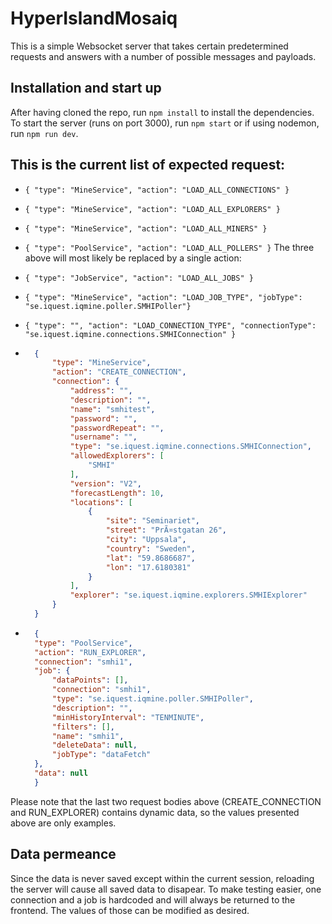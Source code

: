 # HyperIslandMosaiq

This is a simple Websocket server that takes certain predetermined requests and answers with a number of possible messages and payloads.

## Installation and start up
After having cloned the repo, run `npm install` to install the dependencies. To start the server (runs on port 3000), run `npm start` or if using nodemon, run `npm run dev`.

## This is the current list of expected request:
- `{ "type": "MineService", "action": "LOAD_ALL_CONNECTIONS" }`

- `{ "type": "MineService", "action": "LOAD_ALL_EXPLORERS" }`
- `{ "type": "MineService", "action": "LOAD_ALL_MINERS" }`
- `{ "type": "PoolService", "action": "LOAD_ALL_POLLERS" }`
The three above will most likely be replaced by a single action:
- `{ "type": "JobService", "action": "LOAD_ALL_JOBS" }`


- `{ "type": "MineService", "action": "LOAD_JOB_TYPE", "jobType": "se.iquest.iqmine.poller.SMHIPoller"}`
- `{ "type": "", "action": "LOAD_CONNECTION_TYPE", "connectionType": "se.iquest.iqmine.connections.SMHIConnection" }`
- ```JSON
    {
        "type": "MineService",
        "action": "CREATE_CONNECTION",
        "connection": {
            "address": "",
            "description": "",
            "name": "smhitest",
            "password": "",
            "passwordRepeat": "",
            "username": "",
            "type": "se.iquest.iqmine.connections.SMHIConnection",
            "allowedExplorers": [
                "SMHI"
            ],
            "version": "V2",
            "forecastLength": 10,
            "locations": [
                {
                    "site": "Seminariet",
                    "street": "PrÃ¤stgatan 26",
                    "city": "Uppsala",
                    "country": "Sweden",
                    "lat": "59.8686687",
                    "lon": "17.6180381"
                }
            ],
            "explorer": "se.iquest.iqmine.explorers.SMHIExplorer"
        }
    }
    ```
- ```JSON
    {
    "type": "PoolService",
    "action": "RUN_EXPLORER",
    "connection": "smhi1",
    "job": {
        "dataPoints": [],
        "connection": "smhi1",
        "type": "se.iquest.iqmine.poller.SMHIPoller",
        "description": "",
        "minHistoryInterval": "TENMINUTE",
        "filters": [],
        "name": "smhi1",
        "deleteData": null,
        "jobType": "dataFetch"
    },
    "data": null
    }
    ```

Please note that the last two request bodies above (CREATE_CONNECTION and RUN_EXPLORER) contains dynamic data, so the values presented above are only examples.

## Data permeance
Since the data is never saved except within the current session, reloading the server will cause all saved data to disapear. To make testing easier, one connection and a job is hardcoded and will always be returned to the frontend. The values of those can be modified as desired.